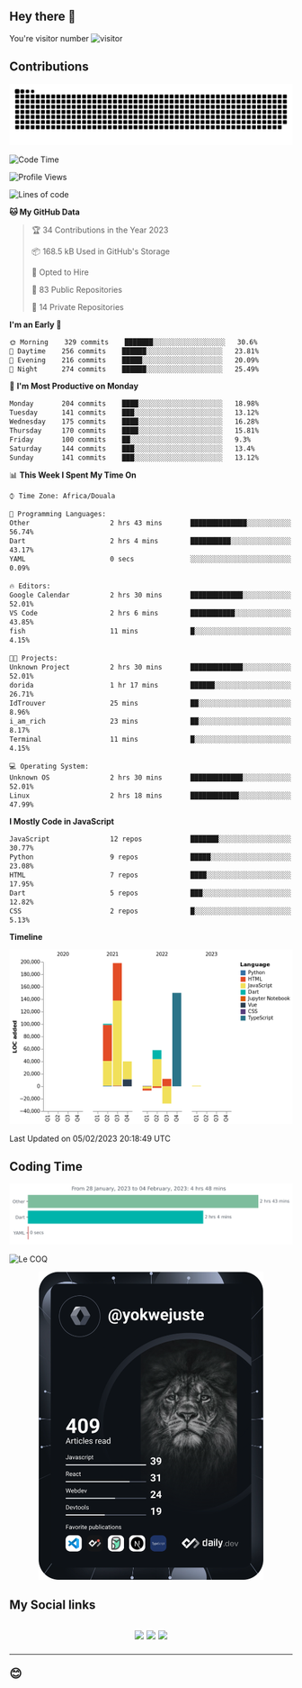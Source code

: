 ## Hey there 👋
You're visitor number ![visitor](https://profile-counter.glitch.me/yokwejuste/count.svg)

## Contributions
<p align="center">
  <img src="https://raw.githubusercontent.com/yokwejuste/yokwejuste/output/github-contribution-grid-snake.svg" />
</p>

<!--START_SECTION:waka-->
![Code Time](http://img.shields.io/badge/Code%20Time-1%2C345%20hrs%2024%20mins-blue)

![Profile Views](http://img.shields.io/badge/Profile%20Views-5-blue)

![Lines of code](https://img.shields.io/badge/From%20Hello%20World%20I%27ve%20Written-523%20Thousand%20lines%20of%20code-blue)

**🐱 My GitHub Data** 

> 🏆 34 Contributions in the Year 2023
 > 
> 📦 168.5 kB Used in GitHub's Storage 
 > 
> 💼 Opted to Hire
 > 
> 📜 83 Public Repositories 
 > 
> 🔑 14 Private Repositories  
 > 
**I'm an Early 🐤** 

```text
🌞 Morning    329 commits    ███████░░░░░░░░░░░░░░░░░░   30.6% 
🌆 Daytime    256 commits    ██████░░░░░░░░░░░░░░░░░░░   23.81% 
🌃 Evening    216 commits    █████░░░░░░░░░░░░░░░░░░░░   20.09% 
🌙 Night      274 commits    ██████░░░░░░░░░░░░░░░░░░░   25.49%

```
📅 **I'm Most Productive on Monday** 

```text
Monday       204 commits    ████░░░░░░░░░░░░░░░░░░░░░   18.98% 
Tuesday      141 commits    ███░░░░░░░░░░░░░░░░░░░░░░   13.12% 
Wednesday    175 commits    ████░░░░░░░░░░░░░░░░░░░░░   16.28% 
Thursday     170 commits    ████░░░░░░░░░░░░░░░░░░░░░   15.81% 
Friday       100 commits    ██░░░░░░░░░░░░░░░░░░░░░░░   9.3% 
Saturday     144 commits    ███░░░░░░░░░░░░░░░░░░░░░░   13.4% 
Sunday       141 commits    ███░░░░░░░░░░░░░░░░░░░░░░   13.12%

```


📊 **This Week I Spent My Time On** 

```text
⌚︎ Time Zone: Africa/Douala

💬 Programming Languages: 
Other                    2 hrs 43 mins       ██████████████░░░░░░░░░░░   56.74% 
Dart                     2 hrs 4 mins        ██████████░░░░░░░░░░░░░░░   43.17% 
YAML                     0 secs              ░░░░░░░░░░░░░░░░░░░░░░░░░   0.09%

🔥 Editors: 
Google Calendar          2 hrs 30 mins       █████████████░░░░░░░░░░░░   52.01% 
VS Code                  2 hrs 6 mins        ███████████░░░░░░░░░░░░░░   43.85% 
fish                     11 mins             █░░░░░░░░░░░░░░░░░░░░░░░░   4.15%

🐱‍💻 Projects: 
Unknown Project          2 hrs 30 mins       █████████████░░░░░░░░░░░░   52.01% 
dorida                   1 hr 17 mins        ██████░░░░░░░░░░░░░░░░░░░   26.71% 
IdTrouver                25 mins             ██░░░░░░░░░░░░░░░░░░░░░░░   8.96% 
i_am_rich                23 mins             ██░░░░░░░░░░░░░░░░░░░░░░░   8.17% 
Terminal                 11 mins             █░░░░░░░░░░░░░░░░░░░░░░░░   4.15%

💻 Operating System: 
Unknown OS               2 hrs 30 mins       █████████████░░░░░░░░░░░░   52.01% 
Linux                    2 hrs 18 mins       ████████████░░░░░░░░░░░░░   47.99%

```

**I Mostly Code in JavaScript** 

```text
JavaScript               12 repos            ███████░░░░░░░░░░░░░░░░░░   30.77% 
Python                   9 repos             █████░░░░░░░░░░░░░░░░░░░░   23.08% 
HTML                     7 repos             ████░░░░░░░░░░░░░░░░░░░░░   17.95% 
Dart                     5 repos             ███░░░░░░░░░░░░░░░░░░░░░░   12.82% 
CSS                      2 repos             █░░░░░░░░░░░░░░░░░░░░░░░░   5.13%

```


**Timeline**

![Chart not found](https://raw.githubusercontent.com/yokwejuste/yokwejuste/master/charts/bar_graph.png) 


 Last Updated on 05/02/2023 20:18:49 UTC
<!--END_SECTION:waka-->

## Coding Time

[![wakatime-stats](https://github.com/yokwejuste/yokwejuste/blob/master/images/stat.svg)](https://wakatime.com/@yokwejuste)

![Le COQ](https://metrics.lecoq.io/yokwejuste/)
<p align="center">
  <a href="#"><img src="https://github.com/yokwejuste/yokwejuste/blob/master/devcard.svg" width="400" alt="Yonkeu K. Steve's Dev Card"/></a>
</p>
<h2>My Social links<h2>
<p align="center">
  <a href="https://twitter.com/yokwejuste"><img src="https://img.shields.io/badge/twitter-%231DA1F2.svg?style=for-the-badge&logo=Twitter&logoColor=white"></a>
  <a href="https://linkedin.com/in/yokwejuste"><img src="https://img.shields.io/badge/linkedin-%230077B5.svg?style=for-the-badge&logo=linkedin&logoColor=white"></a>
  <a href="https://instagram.com/yokwejuste0"><img src="https://img.shields.io/badge/instagram-%23E4405F.svg?style=for-the-badge&logo=Instagram&logoColor=white"></a>
</p>
<hr>
😊
